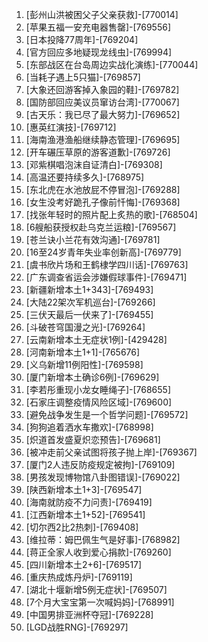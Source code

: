 
1. [彭州山洪被困父子父亲获救]-[770014]
1. [苹果五福一安充电器售罄]-[769556]
1. [日本投降77周年]-[769204]
1. [官方回应多地疑现龙线虫]-[769994]
1. [东部战区在台岛周边实战化演练]-[770044]
1. [当耗子遇上5只猫]-[769857]
1. [大象还回游客掉入象园的鞋]-[769782]
1. [国防部回应美议员窜访台湾]-[770067]
1. [古天乐：我已尽了最大努力]-[769652]
1. [惠英红演技]-[769712]
1. [海南渔港渔船继续静态管理]-[769695]
1. [开车碾压草原的游客道歉]-[769726]
1. [邓紫棋唱泡沫自证清白]-[769308]
1. [高温还要持续多久]-[768975]
1. [东北虎在水池放屁不停冒泡]-[769288]
1. [女生没考好跪孔子像前忏悔]-[769368]
1. [找张年轻时的照片配上炙热的歌]-[768504]
1. [6艘船获授权赴乌克兰运粮]-[769567]
1. [苍兰诀小兰花有效沟通]-[769781]
1. [16至24岁青年失业率创新高]-[769779]
1. [虞书欣片场和王鹤棣学四川话]-[769763]
1. [广东调查省运会涉嫌假球事件]-[769471]
1. [新疆新增本土1+343]-[769493]
1. [大陆22架次军机巡台]-[769266]
1. [三伏天最后一伏来了]-[769455]
1. [斗破苍穹国漫之光]-[769264]
1. [云南新增本土无症状1例]-[429428]
1. [河南新增本土1+1]-[765676]
1. [义乌新增11例阳性]-[769598]
1. [厦门新增本土确诊6例]-[769629]
1. [李若彤重现小龙女睡绳子]-[768655]
1. [石家庄调整疫情风险区域]-[769600]
1. [避免战争发生是一个哲学问题]-[769572]
1. [狗狗追着洒水车撒欢]-[768998]
1. [炽道首发盛夏炽恋预告]-[769681]
1. [被冲走前父亲试图将孩子抛上岸]-[769367]
1. [厦门2人违反防疫规定被拘]-[769109]
1. [男孩发现博物馆八卦图错误]-[769022]
1. [陕西新增本土1+3]-[769547]
1. [海南就防疫不力问责]-[769419]
1. [江西新增本土1+52]-[769541]
1. [切尔西2比2热刺]-[769408]
1. [维拉蒂：姆巴佩生气是好事]-[768982]
1. [蒋正全家人收到爱心捐款]-[769260]
1. [四川新增本土2+6]-[769517]
1. [重庆热成炼丹炉]-[769119]
1. [湖北十堰新增5例无症状]-[769507]
1. [7个月大宝宝第一次喊妈妈]-[768991]
1. [中国男排亚洲杯夺冠]-[769228]
1. [LGD战胜RNG]-[769297]